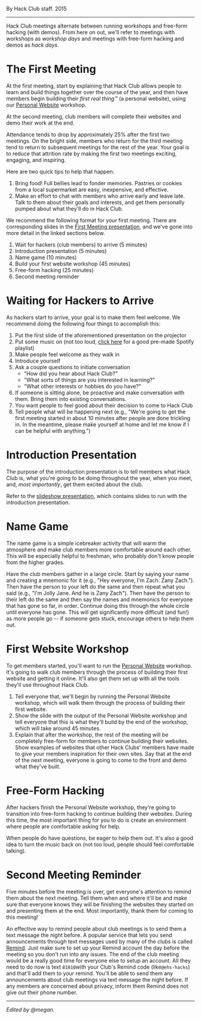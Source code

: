 By Hack Club staff. 2015

---

Hack Club meetings alternate between running workshops and free-form hacking (with demos). From here on out, we'll refer to meetings with workshops as _workshop days_ and meetings with free-form hacking and demos as _hack days_.

# The First Meeting

At the first meeting, start by explaining that Hack Club allows people to learn and build things together over the course of the year, and then have members begin building their _first real thing™_ (a personal website), using our [Personal Website](https://hack.af/intro) workshop.

At the second meeting, club members will complete their websites and demo their work at the end.

Attendance tends to drop by approximately 25% after the first two meetings. On the bright side, members who return for the third meeting tend to return to subsequent meetings for the rest of the year. Your goal is to reduce that attrition rate by making the first two meetings exciting, engaging, and inspiring.

Here are two quick tips to help that happen:

1. Bring food! Full bellies lead to fonder memories. Pastries or cookies from a local supermarket are easy, inexpensive, and effective.
2. Make an effort to chat with members who arrive early and leave late. Talk to them about their goals and interests, and get them personally pumped about what they'll do in Hack Club.

We recommend the following format for your first meeting. There are corresponding slides in the [First Meeting presentation](https://docs.google.com/presentation/d/1QhErlJS6rnqu78guPBWuJ1SUyPJKLbxzLNuSN9qVw0c/edit), and we've gone into more detail in the linked sections below.

1. Wait for hackers (club members) to arrive (5 minutes)
2. Introduction presentation (5 minutes)
3. Name game (10 minutes)
4. Build your first website workshop (45 minutes)
5. Free-form hacking (25 minutes)
6. Second meeting reminder

# Waiting for Hackers to Arrive

As hackers start to arrive, your goal is to make them feel welcome. We recommend doing the following four things to accomplish this:

1. Put the first slide of the aforementioned presentation on the projector
2. Put some music on (not too loud, [click here](https://open.spotify.com/user/zachlatta/playlist/16lRCHBANauZr4utynaA2B) for a good pre-made Spotify playlist)
3. Make people feel welcome as they walk in
4. Introduce yourself
5. Ask a couple questions to initiate conversation
   - "How did you hear about Hack Club?"
   - "What sorts of things are you interested in learning?"
   - "What other interests or hobbies do you have?"
6. If someone is sitting alone, be proactive and make conversation with them. Bring them into existing conversations.
7. You want people to feel good about their decision to come to Hack Club
8. Tell people what will be happening next (e.g., "We're going to get the first meeting started in about 10 minutes after people are done trickling in. In the meantime, please make yourself at home and let me know if I can be helpful with anything.")

# Introduction Presentation

The purpose of the introduction presentation is to tell members what Hack Club is, what you're going to be doing throughout the year, when you meet, and, _most importantly_, get them excited about the club.

Refer to the [slideshow presentation](https://docs.google.com/presentation/d/1QhErlJS6rnqu78guPBWuJ1SUyPJKLbxzLNuSN9qVw0c/edit), which contains slides to run with the introduction presentation.

# Name Game

The name game is a simple icebreaker activity that will warm the atmosphere and make club members more comfortable around each other. This will be especially helpful to freshman, who probably don't know people from the higher grades.

Have the club members gather in a large circle. Start by saying your name and creating a mnemonic for it (e.g., "Hey everyone, I'm Zach. Zany Zach."). Then have the person to your left do the same and then repeat what you said (e.g., "I'm Jolly Jane. And he is Zany Zach"). Then have the person to their left do the same and then say the names and mnemonics for everyone that has gone so far, in order. Continue doing this through the whole circle until everyone has gone. This will get significantly more difficult (and fun!) as more people go -- if someone gets stuck, encourage others to help them out.

# First Website Workshop

To get members started, you'll want to run the [Personal Website](https://hack.af/intro) workshop. It's going to walk club members through the process of building their first website and getting it online. It'll also get them set up with all the tools they'll use throughout Hack Club.

1. Tell everyone that, we'll begin by running the Personal Website workshop, which will walk them through the process of building their first website.
2. Show the slide with the output of the Personal Website workshop and tell everyone that this is what they'll build by the end of the workshop, which will take around 45 minutes.
3. Explain that after the workshop, the rest of the meeting will be completely free-form for members to continue building their websites. Show examples of websites that other Hack Clubs' members have made to give your members inspiration for their own sites. Say that at the end of the next meeting, everyone is going to come to the front and demo what they've built.

# Free-Form Hacking

After hackers finish the Personal Website workshop, they're going to transition into free-form hacking to continue building their websites. During this time, the most important thing for you to do is create an environment where people are comfortable asking for help.

When people do have questions, be eager to help them out. It's also a good idea to turn the music back on (not too loud, people should feel comfortable talking).

# Second Meeting Reminder

Five minutes before the meeting is over, get everyone's attention to remind them about the next meeting. Tell them when and where it'll be and make sure that everyone knows they will be finishing the websites they started on and presenting them at the end. Most importantly, thank them for coming to this meeting!

An effective way to remind people about club meetings is to send them a text message the night before. A popular service that lets you send announcements through text messages used by many of the clubs is called [Remind](https://remind.com/). Just make sure to set up your Remind account the day before the meeting so you don't run into any issues. The end of the club meeting would be a really good time for everyone else to setup an account. All they need to do now is text `81010`with your Club's Remind code (like`@ehs-hacks`) and that'll add them to your remind. You'll be able to send them any announcements about club meetings via text message the night before. If any members are concerned about privacy, inform them Remind does not give out their phone number.

---

_Edited by @megan._
